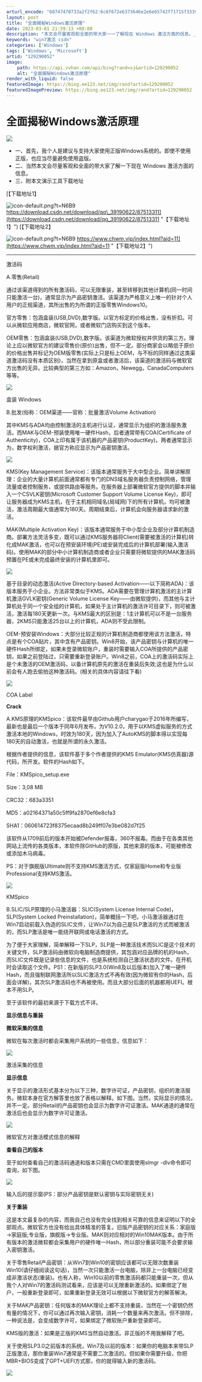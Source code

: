```yaml
---
arturl_encode: "68747470733a2f2f62:6c6f672e6373646e2e6e65742f71715f33393139303632322f:61727469636c652f64657461696c732f313239323930303532"
layout: post
title: "全面揭秘Windows激活原理"
date: 2023-03-01 21:59:13 +08:00
description: "本文会尽量客观和全面的带大家一一了解现在 Windows 激活方面的信息。_win7激活 csdn"
keywords: "win7激活 csdn"
categories: ['Windows']
tags: ['Windows', 'Microsoft']
artid: "129290052"
image:
    path: https://api.vvhan.com/api/bing?rand=sj&artid=129290052
    alt: "全面揭秘Windows激活原理"
render_with_liquid: false
featuredImage: https://bing.ee123.net/img/rand?artid=129290052
featuredImagePreview: https://bing.ee123.net/img/rand?artid=129290052
---
```


# 全面揭秘Windows激活原理

![](https://i-blog.csdnimg.cn/blog_migrate/55247eea675cfe590c72cf2d46fd4144.jpeg)

* 一、首先，我个人是建议与支持大家使用正版Windows系统的。即使不使用正版，也应当尽量避免使用盗版。
* 二、当然本文会尽量客观和全面的带大家了解一下现在 Windows 激活方面的信息。
* 三、附本文演示工具下载地址

[【下载地址1】

![icon-default.png?t=N6B9](https://i-blog.csdnimg.cn/blog_migrate/cea7f95729ad651ebb3629e5c3c5c7c1.png)
https://download.csdn.net/download/qq\_39190622/87513311](https://download.csdn.net/download/qq_39190622/87513311 "【下载地址1】")
[【下载地址2】

![icon-default.png?t=N6B9](https://i-blog.csdnimg.cn/blog_migrate/cea7f95729ad651ebb3629e5c3c5c7c1.png)
https://www.chwm.vip/index.html?aid=11](https://www.chwm.vip/index.html?aid=11 "【下载地址2】")

---

激活码

A.零售(Retail)

通过该渠道得到的所有激活码，可以无限重装，甚至转移到其他计算机(同一时间只能激活一台)，通常显示为产品密钥激活。该渠道为严格意义上唯一的针对个人用户的正规渠道，其所出售的为所谓的正版零售Windows10。

官方零售：包涵盒装(USB,DVD),数字版。以官方标定的价格出售，没有折扣。可以从微软应用商店，微软官网，或者微软门店购买到这个版本。

OEM零售：包涵盒装(USB,DVD),数字版。该渠道为微软授权并供货的第三方。理论上应以微软官方的建议零售价(原价)出售，但不一定。部分商家会以略低于原价的价格出售并标记为OEM版零售(实际上只是标上OEM，与不标的同样通过这类渠道激活码没有本质区别)，当然在拿到原盒或者激活后，该渠道的激活码与微软官方出售的无异。比较典型的第三方如：Amazon，Newegg，CanadaComputers等等。

![](https://i-blog.csdnimg.cn/blog_migrate/728c1d56a2d93b7b4ee19aa91e55bbe3.jpeg)

盒装 Windows

B.批发(俗称：OEM渠道——官称：批量激活Volume Activation)

其中KMS与ADA均由控制激活的主机进行认证，通常显示为组织的激活服务激活。而MAK与OEM-预装使用唯一硬件Hash，后者通常带有COA(Certificate of Authenticity)，COA上印有属于该机器的产品密钥(ProductKey)。两者通常显示为，数字权利激活，据官方称应显示为产品密钥激活。

![](https://i-blog.csdnimg.cn/blog_migrate/83926d5bb85266874d256655404a65b6.png)

KMS(Key Management Service)：该版本通常服务于大中型企业。简单讲解原理：企业的大量计算机前面通常都有专门的DNS域名服务器负责控制网络，管理流量或者控制服务，或提供路由等服务。在服务器上部署微软官方提供的脚本并输入一个CSVLK密钥(Microsoft Customer Support Volume License Key)，即可让服务器成为KMS主机，在于主机相同域名(局域网)下的所有计算机，均可被激活，激活周期最大值通常为180天。周期结束后，计算机会向服务器请求新的激活。

MAK(Multiple Activation Key)：该版本通常服务于中小型企业及部分计算机制造商。部署方法灵活多变，既可以通过KMS服务器将Client(需要被激活的计算机)转化成MAK激活，也可以在预安装环境(PE)或安装完成后的计算机部署(输入激活码)。使用MAK的部分中小计算机制造商或者企业只需要将微软提供的MAK激活码预置在PE或未完成最终安装的计算机里即可。

![](https://i-blog.csdnimg.cn/blog_migrate/52baa39072a3f03c77a53128811d522d.png)

基于目录的动态激活(Active Directory-based Activation——以下简称ADA)：该版本服务于小企业。方法非常类似于KMS。ADA需要在管理计算机激活的主计算机激活GVLK密钥(Generic Volume License Key——由微软提供)，而其他与主计算机处于同一个安全组的计算机，如果处于主计算机的激活许可目录下，则可被激活，激活每180天更新一次。与KMS最大的区别是：1主计算机可以不是一台服务器，2KMS只能激活25台以上的计算机，ADA则不受此限制。

OEM-预安装Windows：大部分比较正规的计算机制造商都使用该方法激活，特点是有个COA贴片，其中含有产品密钥。Win8开始，该产品密钥与计算机的唯一硬件Hash所绑定，如果未登录微软账户，重装时需要输入COA所提供的产品密钥，如果之前登陆过，只需要重新登录账户。Win8之前，COA上的激活码实际上是个未激活的OEM激活码，以备计算机原先的激活在重装后失效;这也是为什么以前会有人跑去偷拍这种激活码。(相关的具体内容请往下看)

![](https://i-blog.csdnimg.cn/blog_migrate/9f960867457a796b8ddd17a4744ffec4.jpeg)

COA Label

**Crack**

A.KMS原理的KMSpico：该软件最早由Github用户charygao于2016年所编写，最新也是最后一个版本于同年6月发布，为V10.2.0，用于以KMS虚拟服务的方式激活本地的Windows，时效为180天，因为加入了AutoKMS的脚本得以实现每180天的自动激活，也就是所谓的永久激活。

根据作者提供的信息，该软件基于多个作者提供的KMS Emulator(KMS仿真器)源代码，所开发。软件的Hash如下。

File：KMSpico\_setup.exe

Size：3,08 MB

CRC32：683a3351

MD5：a02164371a50c5ff9fa2870ef6e8cfa3

SHA1：060614723f8375ecaad8b249ff07e3be082d7f25

该软件从1709前后的版本开始被Defender报毒，360不报毒。而由于在各类其他网站上流传的各类版本，本软件除GitHub的原版，其他来源的版本，可能被修改或添加木马病毒。

PS：对于旗舰版Ultimate则不支持KMS激活方式，仅家庭版Home和专业版Professional支持KMS激活。

![](https://i-blog.csdnimg.cn/blog_migrate/5cc3d4e47289f9896185973410bcfca6.jpeg)

KMSpico

B.SLIC/SLP原理的小马激活器：SLIC(System License Internal Code)，SLP(System Locked Preinstallation)，简单概括一下吧，小马激活器通过在Win7启动前载入伪造的SLIC文件，让Win7以为自己是SLP激活的方式而被激活的，而SLP激活是唯一能绕开联网或电话激活的方式。

为了便于大家理解，简单解释一下SLP，SLP是一种激活技术而SLIC是这个技术的关键文件，SLP激活码由微软向电脑制造商提供，其包涵对应品牌的机的Hash，而SLIC文件既是记录些信息的文件，也是系统检测自己激活状态的文件。在开机时会读取这个文件。PS1：在新版的SLP3.0(Win8及以后版本)加入了唯一硬件Hash，而且强制联网激活所以SLIC激活方式不再有效(因为微软有你的Hash，后面会详解)，其次SLP激活码也不再被使用。而且大部分后面的机器都用UEFI。根本不用SLP。

至于该软件的最初来源于下载方式不详。

**显示信息与重装**

**微软采集的信息**

微软在每次激活时都会采集用户系统的一些信息，信息如下：

![](https://i-blog.csdnimg.cn/blog_migrate/59d23d02fa53ed16bf02e9686efd791b.jpeg)

激活采集的信息

**显示信息**

关于显示的激活形式基本分为以下三种，数字许可证，产品密钥，组织的激活服务。微软本身在官方解答里也放了表格以解释。如下图。当然，实际显示的情况，并不一定。部分Retail的产品密钥也会显示为数字许可证激活。MAK通道的通常在激活后也会显示为数字许可证激活。

![](https://i-blog.csdnimg.cn/blog_migrate/85f706e401b3e573ccfb1fc4b74c92ed.jpeg)

微软官方对激活模式信息的解释

**查看自己的版本**

至于如何查看自己的激活码通道和版本只需在CMD里面使用slmgr -dlv命令即可查询，如下图。

![](https://i-blog.csdnimg.cn/blog_migrate/135304d3fa0883f3180ec29bea0210f7.jpeg)

输入后的提示窗(PS：部分产品密钥是默认密钥与实际密钥无关)

**关于重装**

这是本文最复杂的内容，而我自己也没有完全找到相关可靠的信息来证明以下的全部观点。微软官方也没有给出具体精准的答复。旧版产品密钥的对应关系：家庭版→家庭版;专业版，旗舰版→专业版。MAK则对应相对的Win10MAK版本。由于所有版本的激活微软都会采集用户的硬件唯一Hash，所以部分重装可能不会要求输入密钥激活。

关于零售Retail产品密钥：从Win7到Win10的密钥应该都可以无限次数重装Win10(请仔细阅读这句话)，当然一次只能激活一台电脑，除非上一台电脑已经变成非激活状态(重装)。也有人称，Win10以前的零售激活码都只能重装一次，但从我个人对Win7的激活码测试看来，应该是可以无限重新激活的。如果绑定了账户，一般重新登录即可，如果重新登录无效可以根据以下微软官方的解答解决。

关于MAK产品密钥：任何版本的MAK理论上都不支持重装，当然在一个密钥仍然有量的情况下，你可以通过再次输入密钥，消耗一个数量来再次激活。但不排除，一种说法是，会变成数字许可，如果绑定了微软账户重新登录即可。

KMS版的激活：如果是正版的KMS当然自动激活。非正版的不用我解释了吧。

关于使用SLP3.0之前版本的系统，Win7及以前的版本：如果你的电脑本来带SLP正版激活，那你重装Win7通常是不需要二次激活的。但如果你需要升级，你把MBR+BIOS变成了GPT+UEFI方式那，你的就得输入新的激活码。

![](https://i-blog.csdnimg.cn/blog_migrate/868cdf00ff087478405d8fbe0a66072a.jpeg)